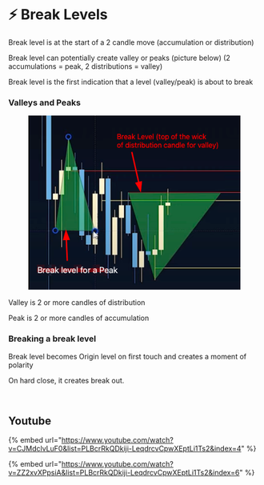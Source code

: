 # ⚡ Break Levels

Break level is at the start of a 2 candle move (accumulation or distribution)&#x20;

Break level can potentially create valley or peaks (picture below) (2 accumulations = peak, 2 distributions = valley)

Break level is the first indication that a level (valley/peak) is about to break

### Valleys and Peaks

<figure><img src="../../.gitbook/assets/image (5).png" alt=""><figcaption></figcaption></figure>

Valley is 2 or more candles of distribution

Peak is 2 or more candles of accumulation

### Breaking a break level

Break level becomes Origin level on first touch and creates a moment of polarity

On hard close, it creates break out.&#x20;

<figure><img src="../../.gitbook/assets/image (12).png" alt=""><figcaption></figcaption></figure>



## Youtube

{% embed url="https://www.youtube.com/watch?v=CJMdclvLuF0&list=PLBcrRkQDkiji-LeqdrcvCpwXEptLi1Ts2&index=4" %}

{% embed url="https://www.youtube.com/watch?v=ZZ2xvXPpsiA&list=PLBcrRkQDkiji-LeqdrcvCpwXEptLi1Ts2&index=6" %}
